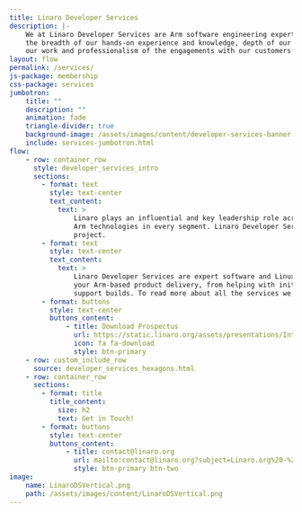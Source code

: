 ```yaml
---
title: Linaro Developer Services
description: |-
    We at Linaro Developer Services are Arm software engineering experts. We pride ourselves on
    the breadth of our hands-on experience and knowledge, depth of our capabilities, quality of
    our work and professionalism of the engagements with our customers.
layout: flow
permalink: /services/
js-package: membership
css-package: services
jumbotron:
    title: ""
    description: ""
    animation: fade
    triangle-divider: true
    background-image: /assets/images/content/developer-services-banner.jpg
    include: services-jumbotron.html
flow:
    - row: container_row
      style: developer_services_intro
      sections:
        - format: text
          style: text-center
          text_content:
            text: >
                Linaro plays an influential and key leadership role across the Arm ecosystem, developing optimized software for advanced
                Arm technologies in every segment. Linaro Developer Services make that expertise available to you for use on your
                project.
        - format: text
          style: text-center
          text_content:
            text: >
                Linaro Developer Services are expert software and Linux engineers. Our expertise allows us to support all aspects of
                your Arm-based product delivery, from helping with initial board bring up, to upstreaming code and maintaining long-term
                support builds. To read more about all the services we provide, click on the area of interest below.
        - format: buttons
          style: text-center
          buttons_content:
              - title: Download Prospectus
                url: https://static.linaro.org/assets/presentations/IntroductiontoLinaroDeveloperServices.pdf
                icon: fa fa-download
                style: btn-primary
    - row: custom_include_row
      source: developer_services_hexagons.html
    - row: container_row
      sections:
        - format: title
          title_content:
            size: h2
            text: Get in Touch!
        - format: buttons
          style: text-center
          buttons_content:
              - title: contact@linaro.org
                url: mailto:contact@linaro.org?subject=Linaro.org%20-%20Developer%20Services
                style: btn-primary btn-two
image:
    name: LinaroDSVertical.png
    path: /assets/images/content/LinaroDSVertical.png
---
```

